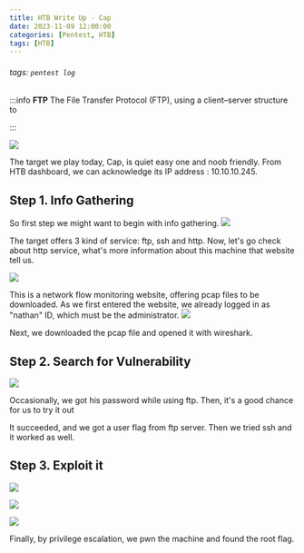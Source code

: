 ```yaml
---
title: HTB Write Up - Cap
date: 2023-11-09 12:00:00
categories: [Pentest, HTB]
tags: [HTB]
---
```



###### tags: `pentest log`

:::info
**FTP**
The File Transfer Protocol (FTP), using a client–server structure to 

:::

![](https://i.imgur.com/JBZMwoI.png)

The target we play today, Cap, is quiet easy one and noob friendly. From HTB dashboard, we can acknowledge its IP address : 10.10.10.245.

## Step 1. Info Gathering
So first step we might want to begin with info gathering.
![](https://i.imgur.com/GmwVygu.png)

The target offers 3 kind of service: ftp, ssh and http. 
Now, let's go check about http service, what's more information about this machine that website tell us.

![](https://i.imgur.com/yfnhcsr.png)

This is a network flow monitoring website, offering pcap files to be downloaded. As we first entered the website, we already logged in as "nathan" ID, which must be the administrator. 
![](https://i.imgur.com/pRkzaJT.png)

Next, we downloaded the pcap file and opened it with wireshark.  


## Step 2. Search for Vulnerability

![](https://i.imgur.com/UKMVhOe.png)

Occasionally, we got his password while using ftp. 
Then, it's a good chance for us to try it out

It succeeded, and we got a user flag from ftp server.     Then we tried ssh and it worked as well. 


## Step 3. Exploit it
![](https://i.imgur.com/waeGUXg.jpg)

![](https://i.imgur.com/hdiGDvv.png)

![](https://i.imgur.com/SEfmGch.jpg)

Finally, by privilege escalation, we pwn the machine and found the root flag.

